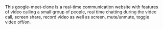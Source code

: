 
This google-meet-clone is	a real-time communication website with features of video calling a small group of people, real time 
chatting during the video call, screen share, record video as well as screen, mute/unmute, toggle video off/on.
